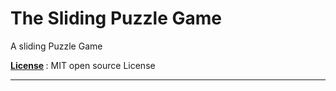 # The Sliding Puzzle Game

A sliding Puzzle Game

<b> <a href = "https://github.com/aaryarajoju/TheSlidingPuzzle/blob/main/LICENSE">License</a> </b> : MIT open source License

---
